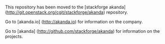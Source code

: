 This repository has been moved to the
[stackforge akanda] (http://git.openstack.org/cgit/stackforge/akanda)
repository. 


Go to [akanda.io] (http://akanda.io) for information on the company.


Go to [akanda] (http://github.com/stackforge/akanda) for information on the
    projects.
